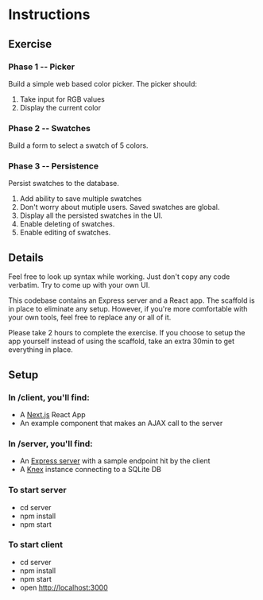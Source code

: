 # Instructions

## Exercise

### Phase 1 -- Picker

Build a simple web based color picker. The picker should:

1. Take input for RGB values
2. Display the current color

### Phase 2 -- Swatches

Build a form to select a swatch of 5 colors.

### Phase 3 -- Persistence

Persist swatches to the database.

1. Add ability to save multiple swatches
2. Don't worry about mutiple users. Saved swatches are global.
3. Display all the persisted swatches in the UI.
4. Enable deleting of swatches.
5. Enable editing of swatches.

## Details

Feel free to look up syntax while working. Just don't copy any code verbatim. Try to come up with your own UI.

This codebase contains an Express server and a React app. The scaffold is in place to eliminate any setup. However, if you're more comfortable with your own tools, feel free to replace any or all of it.

Please take 2 hours to complete the exercise. If you choose to setup the app yourself instead of using the scaffold, take an extra 30min to get everything in place.

## Setup

### In /client, you'll find:

- A [Next.js](https://nextjs.org/) React App
- An example component that makes an AJAX call to the server

### In /server, you'll find:

- An [Express server](https://expressjs.com/) with a sample endpoint hit by the client
- A [Knex](https://knexjs.org/) instance connecting to a SQLite DB

### To start server

- cd server
- npm install
- npm start

### To start client

- cd server
- npm install
- npm start
- open [http://localhost:3000](http://localhost:3000)
